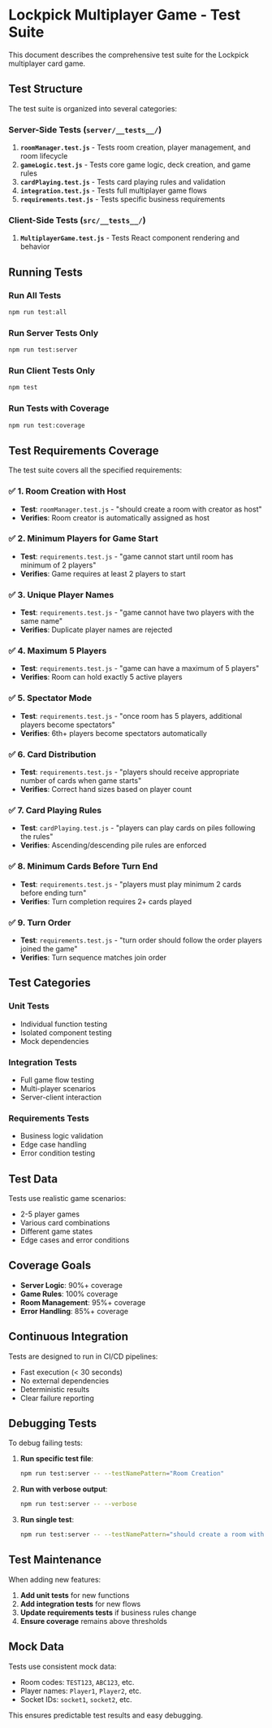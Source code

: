 # Lockpick Multiplayer Game - Test Suite

This document describes the comprehensive test suite for the Lockpick multiplayer card game.

## Test Structure

The test suite is organized into several categories:

### Server-Side Tests (`server/__tests__/`)

1. **`roomManager.test.js`** - Tests room creation, player management, and room lifecycle
2. **`gameLogic.test.js`** - Tests core game logic, deck creation, and game rules
3. **`cardPlaying.test.js`** - Tests card playing rules and validation
4. **`integration.test.js`** - Tests full multiplayer game flows
5. **`requirements.test.js`** - Tests specific business requirements

### Client-Side Tests (`src/__tests__/`)

1. **`MultiplayerGame.test.js`** - Tests React component rendering and behavior

## Running Tests

### Run All Tests

```bash
npm run test:all
```

### Run Server Tests Only

```bash
npm run test:server
```

### Run Client Tests Only

```bash
npm test
```

### Run Tests with Coverage

```bash
npm run test:coverage
```

## Test Requirements Coverage

The test suite covers all the specified requirements:

### ✅ 1. Room Creation with Host

- **Test**: `roomManager.test.js` - "should create a room with creator as host"
- **Verifies**: Room creator is automatically assigned as host

### ✅ 2. Minimum Players for Game Start

- **Test**: `requirements.test.js` - "game cannot start until room has minimum of 2 players"
- **Verifies**: Game requires at least 2 players to start

### ✅ 3. Unique Player Names

- **Test**: `requirements.test.js` - "game cannot have two players with the same name"
- **Verifies**: Duplicate player names are rejected

### ✅ 4. Maximum 5 Players

- **Test**: `requirements.test.js` - "game can have a maximum of 5 players"
- **Verifies**: Room can hold exactly 5 active players

### ✅ 5. Spectator Mode

- **Test**: `requirements.test.js` - "once room has 5 players, additional players become spectators"
- **Verifies**: 6th+ players become spectators automatically

### ✅ 6. Card Distribution

- **Test**: `requirements.test.js` - "players should receive appropriate number of cards when game starts"
- **Verifies**: Correct hand sizes based on player count

### ✅ 7. Card Playing Rules

- **Test**: `cardPlaying.test.js` - "players can play cards on piles following the rules"
- **Verifies**: Ascending/descending pile rules are enforced

### ✅ 8. Minimum Cards Before Turn End

- **Test**: `requirements.test.js` - "players must play minimum 2 cards before ending turn"
- **Verifies**: Turn completion requires 2+ cards played

### ✅ 9. Turn Order

- **Test**: `requirements.test.js` - "turn order should follow the order players joined the game"
- **Verifies**: Turn sequence matches join order

## Test Categories

### Unit Tests

- Individual function testing
- Isolated component testing
- Mock dependencies

### Integration Tests

- Full game flow testing
- Multi-player scenarios
- Server-client interaction

### Requirements Tests

- Business logic validation
- Edge case handling
- Error condition testing

## Test Data

Tests use realistic game scenarios:

- 2-5 player games
- Various card combinations
- Different game states
- Edge cases and error conditions

## Coverage Goals

- **Server Logic**: 90%+ coverage
- **Game Rules**: 100% coverage
- **Room Management**: 95%+ coverage
- **Error Handling**: 85%+ coverage

## Continuous Integration

Tests are designed to run in CI/CD pipelines:

- Fast execution (< 30 seconds)
- No external dependencies
- Deterministic results
- Clear failure reporting

## Debugging Tests

To debug failing tests:

1. **Run specific test file**:

   ```bash
   npm run test:server -- --testNamePattern="Room Creation"
   ```

2. **Run with verbose output**:

   ```bash
   npm run test:server -- --verbose
   ```

3. **Run single test**:
   ```bash
   npm run test:server -- --testNamePattern="should create a room with creator as host"
   ```

## Test Maintenance

When adding new features:

1. **Add unit tests** for new functions
2. **Add integration tests** for new flows
3. **Update requirements tests** if business rules change
4. **Ensure coverage** remains above thresholds

## Mock Data

Tests use consistent mock data:

- Room codes: `TEST123`, `ABC123`, etc.
- Player names: `Player1`, `Player2`, etc.
- Socket IDs: `socket1`, `socket2`, etc.

This ensures predictable test results and easy debugging.

